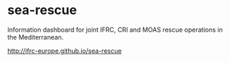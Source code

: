 # sea-rescue
Information dashboard for joint IFRC, CRI and MOAS rescue operations in the Mediterranean.

http://ifrc-europe.github.io/sea-rescue
